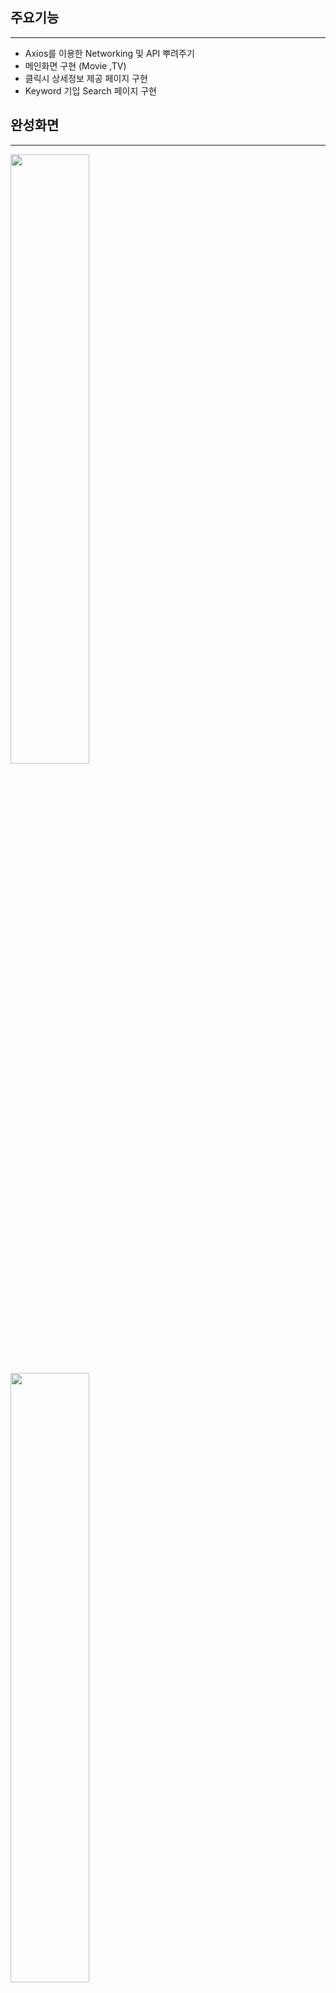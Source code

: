 ## 주요기능

-----------------
- Axios를 이용한 Networking 및 API 뿌려주기
- 메인화면 구현 (Movie ,TV)
- 클릭시 상세정보 제공 페이지 구현
- Keyword 기입 Search 페이지 구현

## 완성화면

-----------------

<img src="https://user-images.githubusercontent.com/60862525/92948395-44831580-f494-11ea-8ea4-76ddb40918b7.gif" width="50%">
<img src="https://user-images.githubusercontent.com/60862525/92948445-58c71280-f494-11ea-82fc-51ce63c8457c.gif" width="50%">


## 활용한 기술
-----------------
- nodeJS, React, Axios(NetWorking)
- Netlify, TMDB
- PosterImage, DetailPosterImage etc.

## 스터디 노트
-----------------

### _Axios를 이용한 API 네트워킹_

- API를 활용해 원하는 항목 뿌려주기(Popular, Now-Playing etc.)
- http 서보와의 통신을 위해 네트워크 라이브러리 Axios를 사용했고 이를 통해서 모듈화 진행
- Postman을 활용해 서버연결 테스트 및 결과값 체크

**_API 연결 방식 스터디_**

1. 네트워킹 하기위해 axios.create(baseUrl, api_key) 상수화
2. 원하는 정보 추출을 위한 불러오기 함수 생성
<img src="https://user-images.githubusercontent.com/60862525/92948507-6e3c3c80-f494-11ea-972d-233e7a77d0f4.png">
3. 조건문을 통한 특정 정보 추출

~~~
{nowPlaying && nowPlaying.length > 0 && (
    <Section title="Now-Playing">
        {nowPlaying.map(movie =>
            <Poster
                key={movie.id}
                id={movie.id}
                imageUrl={movie.poster_path}
                title={movie.title}
                year={movie.release_date}
                rating={movie.vote_average}
                isMovie={true}
            />
        )}
    </Section>

)}

~~~

### _Keyword  검색으로 값 불러오기_

1. 초기 상태값 정해주기
~~~
state = {
    movieResults: null,
    tvResults: null,
    keyword: "",
    loading: false,
    error: null
}
~~~

2. Keyword 함수 만들기

~~~
handleSubmit = event => {
    // 이것해줘야 키워드 값이 인식이 된다.
    event.preventDefault();
    const {keyword} = this.state;
    if (keyword !== "") {
        this.searchByKeyword();
    }
};

1. 비동기방식으로 진행
2. try에 대한 결과값을 상수화 및 상태값 재선언
searchByKeyword = async () => {
    const {keyword} = this.state;
    this.setState({loading: true})
    try {
        const {
            data : { results: movieResults}
        } = await moviesApi.search(keyword)
        const {
            data : { results: tvResults}
        } = await tvApi.search(keyword)
        this.setState({
            movieResults, tvResults
        });
    } catch {
        this.setState({error: "can't find results"});
    } finally {
        this.setState({loading: false});
    }
};

~~~
 
3. Keyword에 반응하는 검색창 생성

~~~
<Form onSubmit={handleSubmit}>
    <Input
        placeholder="Search Movies or Tv Shows..."
        value={keyword}
        onChange={updateKeyword}
    />
</Form>
~~~

### _Poster 클릭시 상세정보 페이지로 이동_
- Link를 활용해 클릭시 이동
- API 데이터를 이용해 원하는 정보 mapping

~~~
<Link to={isMovie ? `/movie/${id}` : `/show/${id}`}>
~~~

<img src="https://user-images.githubusercontent.com/60862525/92949207-aa23d180-f495-11ea-919c-da5692c94751.png" width="50%">

## _To Do List_

✔︎ axios networking 숙련도 장승
✔︎ 비동기 방식(Loading)에 대해서 좀더 이해하기
✔︎ 상태값(라이프사이클) 변화 구조 더 공부하기

